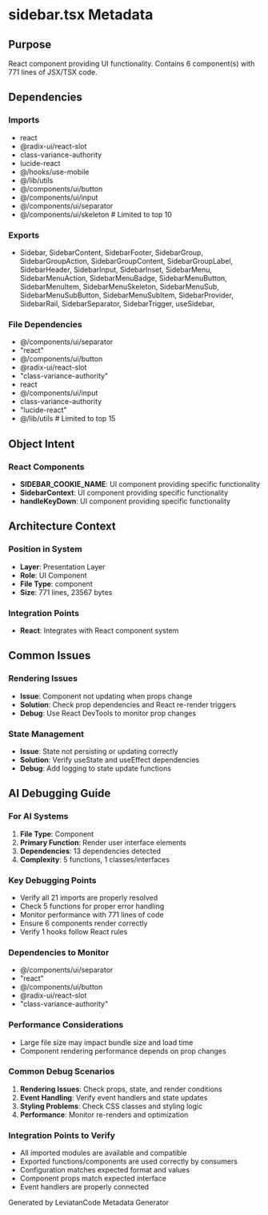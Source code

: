 # sidebar.tsx Metadata

## Purpose
React component providing UI functionality. Contains 6 component(s) with 771 lines of JSX/TSX code.

## Dependencies

### Imports
- react
- @radix-ui/react-slot
- class-variance-authority
- lucide-react
- @/hooks/use-mobile
- @/lib/utils
- @/components/ui/button
- @/components/ui/input
- @/components/ui/separator
- @/components/ui/skeleton  # Limited to top 10

### Exports
- Sidebar,
  SidebarContent,
  SidebarFooter,
  SidebarGroup,
  SidebarGroupAction,
  SidebarGroupContent,
  SidebarGroupLabel,
  SidebarHeader,
  SidebarInput,
  SidebarInset,
  SidebarMenu,
  SidebarMenuAction,
  SidebarMenuBadge,
  SidebarMenuButton,
  SidebarMenuItem,
  SidebarMenuSkeleton,
  SidebarMenuSub,
  SidebarMenuSubButton,
  SidebarMenuSubItem,
  SidebarProvider,
  SidebarRail,
  SidebarSeparator,
  SidebarTrigger,
  useSidebar,


### File Dependencies
- @/components/ui/separator
- "react"
- @/components/ui/button
- @radix-ui/react-slot
- "class-variance-authority"
- react
- @/components/ui/input
- class-variance-authority
- "lucide-react"
- @/lib/utils  # Limited to top 15

## Object Intent

### React Components
- **SIDEBAR_COOKIE_NAME**: UI component providing specific functionality
- **SidebarContext**: UI component providing specific functionality
- **handleKeyDown**: UI component providing specific functionality


## Architecture Context

### Position in System
- **Layer**: Presentation Layer
- **Role**: UI Component
- **File Type**: component
- **Size**: 771 lines, 23567 bytes

### Integration Points
- **React**: Integrates with React component system

## Common Issues

### Rendering Issues
- **Issue**: Component not updating when props change
- **Solution**: Check prop dependencies and React re-render triggers
- **Debug**: Use React DevTools to monitor prop changes

### State Management
- **Issue**: State not persisting or updating correctly
- **Solution**: Verify useState and useEffect dependencies
- **Debug**: Add logging to state update functions

## AI Debugging Guide

### For AI Systems
1. **File Type**: Component
2. **Primary Function**: Render user interface elements
3. **Dependencies**: 13 dependencies detected
4. **Complexity**: 5 functions, 1 classes/interfaces

### Key Debugging Points
- Verify all 21 imports are properly resolved
- Check 5 functions for proper error handling
- Monitor performance with 771 lines of code
- Ensure 6 components render correctly
- Verify 1 hooks follow React rules

### Dependencies to Monitor
- @/components/ui/separator
- "react"
- @/components/ui/button
- @radix-ui/react-slot
- "class-variance-authority"

### Performance Considerations
- Large file size may impact bundle size and load time
- Component rendering performance depends on prop changes

### Common Debug Scenarios
1. **Rendering Issues**: Check props, state, and render conditions
2. **Event Handling**: Verify event handlers and state updates
3. **Styling Problems**: Check CSS classes and styling logic
4. **Performance**: Monitor re-renders and optimization

### Integration Points to Verify
- All imported modules are available and compatible
- Exported functions/components are used correctly by consumers
- Configuration matches expected format and values
- Component props match expected interface
- Event handlers are properly connected

Generated by LeviatanCode Metadata Generator
